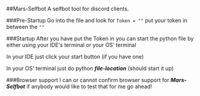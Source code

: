 ##Mars-Selfbot
A selfbot tool for discord clients.

###Pre-Startup
Go into the file and look for ``Token = ""`` put your token in between the ``""``

###Startup
After you have put the Token in you can start the python file by either using your IDE's terminal or your OS' terminal

In your IDE just click your start button (if you have one)

In your OS' terminal just do python ***file-location*** (should start it up)

###Browser support
I can or cannot confirm browser support for ***Mars-Selfbot*** if anybody would like to test that for me go ahead!
